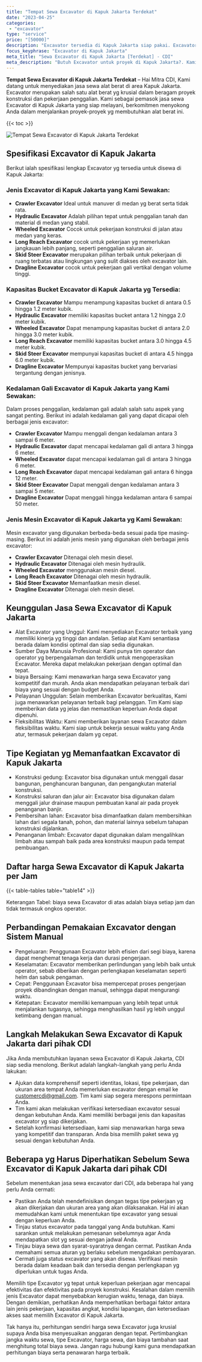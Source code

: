 ```yaml
---
title: "Tempat Sewa Excavator di Kapuk Jakarta Terdekat"
date: "2023-04-25"
categories:
 - "excavator"
type: "service"
price: "[50000]"
description: "Excavator tersedia di Kapuk Jakarta siap pakai. Excavator menjadi pilihan utama kontraktor untuk mendukung kelancaran pekerjaan. Hubungi kami segera."
focus_keyphrase: "Excavator di Kapuk Jakarta"
meta_title: "Sewa Excavator di Kapuk Jakarta [Terdekat] - CDI"
meta_description: "Butuh Excavator untuk proyek di Kapuk Jakarta?. Kami tawarkan Excavator berkualitas untuk mendukung produktivitas. Promo menarik tersedia."
---
```


**Tempat Sewa Excavator di Kapuk Jakarta Terdekat** – Hai Mitra CDI, Kami datang untuk menyediakan jasa sewa alat berat di area Kapuk Jakarta. Excavator merupakan salah satu alat berat yg krusial dalam beragam proyek konstruksi dan pekerjaan penggalian. Kami sebagai pemasok jasa sewa Excavator di Kapuk Jakarta yang siap melayani, berkomitmen menyokong Anda dalam menjalankan proyek-proyek yg membutuhkan alat berat ini.

{{< toc >}}

![Tempat Sewa Excavator di Kapuk Jakarta Terdekat](/images/excavator/excavator-18.jpg)

## Spesifikasi Excavator di Kapuk Jakarta

Berikut ialah spesifikasi lengkap Excavator yg tersedia untuk disewa di Kapuk Jakarta:

### Jenis Excavator di Kapuk Jakarta yang Kami Sewakan:

*   **Crawler Excavator** Ideal untuk manuver di medan yg berat serta tidak rata.
*   **Hydraulic Excavator** Adalah pilihan tepat untuk penggalian tanah dan material di medan yang stabil.
*   **Wheeled Excavator** Cocok untuk pekerjaan konstruksi di jalan atau medan yang keras.
*   **Long Reach Excavator** cocok untuk pekerjaan yg memerlukan jangkauan lebih panjang, seperti penggalian saluran air.
*   **Skid Steer Excavator** merupakan pilihan terbaik untuk pekerjaan di ruang terbatas atau lingkungan yang sulit diakses oleh excavator lain.
*   **Dragline Excavator** cocok untuk pekerjaan gali vertikal dengan volume tinggi.

### Kapasitas Bucket Excavator di Kapuk Jakarta yg Tersedia:

*   **Crawler Excavator** Mampu menampung kapasitas bucket di antara 0.5 hingga 1.2 meter kubik.
*   **Hydraulic Excavator** memiliki kapasitas bucket antara 1.2 hingga 2.0 meter kubik.
*   **Wheeled Excavator** Dapat menampung kapasitas bucket di antara 2.0 hingga 3.0 meter kubik.
*   **Long Reach Excavator** memiliki kapasitas bucket antara 3.0 hingga 4.5 meter kubik.
*   **Skid Steer Excavator** mempunyai kapasitas bucket di antara 4.5 hingga 6.0 meter kubik.
*   **Dragline Excavator** Mempunyai kapasitas bucket yang bervariasi tergantung dengan jenisnya.

### Kedalaman Gali Excavator di Kapuk Jakarta yang Kami Sewakan:

Dalam proses penggalian, kedalaman gali adalah salah satu aspek yang sangat penting. Berikut ini adalah kedalaman gali yang dapat dicapai oleh berbagai jenis excavator:

*   **Crawler Excavator** Mampu menggali dengan kedalaman antara 3 sampai 6 meter.
*   **Hydraulic Excavator** dapat mencapai kedalaman gali di antara 3 hingga 6 meter.
*   **Wheeled Excavator** dapat mencapai kedalaman gali di antara 3 hingga 6 meter.
*   **Long Reach Excavator** dapat mencapai kedalaman gali antara 6 hingga 12 meter.
*   **Skid Steer Excavator** Dapat menggali dengan kedalaman antara 3 sampai 5 meter.
*   **Dragline Excavator** Dapat menggali hingga kedalaman antara 6 sampai 50 meter.

### Jenis Mesin Excavator di Kapuk Jakarta yg Kami Sewakan:

Mesin excavator yang digunakan berbeda-beda sesuai pada tipe masing-masing. Berikut ini adalah jenis mesin yang digunakan oleh berbagai jenis excavator:

*   **Crawler Excavator** Ditenagai oleh mesin diesel.
*   **Hydraulic Excavator** Ditenagai oleh mesin hydraulik.
*   **Wheeled Excavator** menggunakan mesin diesel.
*   **Long Reach Excavator** Ditenagai oleh mesin hydraulik.
*   **Skid Steer Excavator** Memanfaatkan mesin diesel.
*   **Dragline Excavator** Ditenagai oleh mesin diesel.

## Keunggulan Jasa Sewa Excavator di Kapuk Jakarta

*   Alat Excavator yang Unggul: Kami menyediakan Excavator terbaik yang memiliki kinerja yg tinggi dan andalan. Setiap alat Kami senantiasa berada dalam kondisi optimal dan siap sedia digunakan.
*   Sumber Daya Manusia Profesional: Kami punya tim operator dan operator yg berpengalaman dan terdidik untuk mengoperasikan Excavator. Mereka dapat melakukan pekerjaan dengan optimal dan tepat.
*   biaya Bersaing: Kami menawarkan harga sewa Excavator yang kompetitif dan murah. Anda akan mendapatkan pelayanan terbaik dari biaya yang sesuai dengan budget Anda.
*   Pelayanan Unggulan: Selain memberikan Excavator berkualitas, Kami juga menawarkan pelayanan terbaik bagi pelanggan. Tim Kami siap memberikan data yg jelas dan memastikan keperluan Anda dapat dipenuhi.
*   Fleksibilitas Waktu: Kami memberikan layanan sewa Excavator dalam fleksibilitas waktu. Kami siap untuk bekerja sesuai waktu yang Anda atur, termasuk pekerjaan dalam yg cepat.

## Tipe Kegiatan yg Memanfaatkan Excavator di Kapuk Jakarta

*   Konstruksi gedung: Excavator bisa digunakan untuk menggali dasar bangunan, penghancuran bangunan, dan pengangkutan material konstruksi.
*   Konstruksi saluran dan jalur air: Excavator bisa digunakan dalam menggali jalur drainase maupun pembuatan kanal air pada proyek penanganan banjir.
*   Pembersihan lahan: Excavator bisa dimanfaatkan dalam membersihkan lahan dari segala tanah, pohon, dan material lainnya sebelum tahapan konstruksi dijalankan.
*   Penanganan limbah: Excavator dapat digunakan dalam mengalihkan limbah atau sampah baik pada area konstruksi maupun pada tempat pembuangan.

## Daftar harga Sewa Excavator di Kapuk Jakarta per Jam

{{< table-tables table="table14" >}}

Keterangan Tabel: biaya sewa Excavator di atas adalah biaya setiap jam dan tidak termasuk ongkos operator.

## Perbandingan Pemakaian Excavator dengan Sistem Manual

*   Pengeluaran: Penggunaan Excavator lebih efisien dari segi biaya, karena dapat menghemat tenaga kerja dan durasi pengerjaan.
*   Keselamatan: Excavator memberikan perlindungan yang lebih baik untuk operator, sebab diberikan dengan perlengkapan keselamatan seperti helm dan sabuk pengaman.
*   Cepat: Penggunaan Excavator bisa mempercepat proses pengerjaan proyek dibandingkan dengan manual, sehingga dapat mengurangi waktu.
*   Ketepatan: Excavator memiliki kemampuan yang lebih tepat untuk menjalankan tugasnya, sehingga menghasilkan hasil yg lebih unggul ketimbang dengan manual.

## Langkah Melakukan Sewa Excavator di Kapuk Jakarta dari pihak CDI

Jika Anda membutuhkan layanan sewa Excavator di Kapuk Jakarta, CDI siap sedia menolong. Berikut adalah langkah-langkah yang perlu Anda lakukan:

*   Ajukan data komprehensif seperti identitas, lokasi, tipe pekerjaan, dan ukuran area tempat Anda memerlukan excavator dengan email ke customercdi@gmail.com. Tim kami siap segera merespons permintaan Anda.
*   Tim kami akan melakukan verifikasi ketersediaan excavator sesuai dengan kebutuhan Anda. Kami memiliki berbagai jenis dan kapasitas excavator yg siap dikerjakan.
*   Setelah konfirmasi ketersediaan, kami siap menawarkan harga sewa yang kompetitif dan transparan. Anda bisa memilih paket sewa yg sesuai dengan kebutuhan Anda.

## Beberapa yg Harus Diperhatikan Sebelum Sewa Excavator di Kapuk Jakarta dari pihak CDI

Sebelum menentukan jasa sewa excavator dari CDI, ada beberapa hal yang perlu Anda cermati:

*   Pastikan Anda telah mendefinisikan dengan tegas tipe pekerjaan yg akan dikerjakan dan ukuran area yang akan dilaksanakan. Hal ini akan memudahkan kami untuk menentukan tipe excavator yang sesuai dengan keperluan Anda.
*   Tinjau status excavator pada tanggal yang Anda butuhkan. Kami sarankan untuk melakukan pemesanan sebelumnya agar Anda mendapatkan slot yg sesuai dengan jadwal Anda.
*   Tinjau biaya sewa dan syarat-syaratnya dengan cermat. Pastikan Anda memahami semua aturan yg berlaku sebelum mengadakan pembayaran.
*   Cermati juga status excavator yang akan disewa. Verifikasi mesin berada dalam keadaan baik dan tersedia dengan perlengkapan yg diperlukan untuk tugas Anda.

Memilih tipe Excavator yg tepat untuk keperluan pekerjaan agar mencapai efektivitas dan efektivitas pada proyek konstruksi. Kesalahan dalam memilih jenis Excavator dapat menyebabkan kerugian waktu, tenaga, dan biaya. Dengan demikian, perhatikan Anda memperhatikan berbagai faktor antara lain jenis pekerjaan, kapasitas angkat, kondisi lapangan, dan ketersediaan akses saat memilih Excavator di Kapuk Jakarta.

Tak hanya itu, perhitungan sendiri harga sewa Excavator juga krusial supaya Anda bisa menyesuaikan anggaran dengan tepat. Pertimbangkan jangka waktu sewa, tipe Excavator, harga sewa, dan biaya tambahan saat menghitung total biaya sewa. Jangan ragu hubungi kami guna mendapatkan perhitungan biaya serta penawaran harga terbaik.
